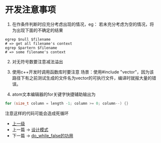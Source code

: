 # 开发注意事项
1. 在作条件判断时应充分考虑出现的情况，eg：
若未充分考虑为空的情况，将为出现下面的不确定的结果
```shell
egrep $null $filename  
# => get all filename's context
egrep $partern $filename
# => some filename's context
```

2. 对无符号数要注意减法溢出

3. 使用c++开发时调用函数库时要注意
场景：使用#include "vector"，因为该路径下有之前测试生成的文件名为vector的可执行文件，编译时就报大量的错误。

4. atom文本编辑器的for关键字快捷辅助输出为
```c++
for (size_t column = length -1; column >= 0; column--) {}
```
注意这样的代码可能会造成死循环

- [上一级](README.md)
- 上一篇 -> [设计模式](design_patterns.md)
- 下一篇 -> [do_while_false的功用](do_while_false.md)
